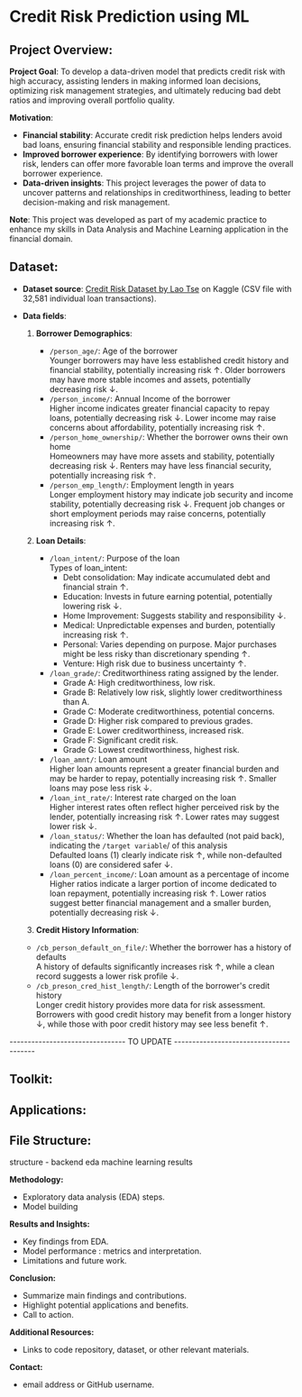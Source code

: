 # Credit Risk Prediction using ML

## Project Overview:

**Project Goal**: To develop a data-driven model that predicts credit risk with high accuracy, assisting lenders in making informed loan decisions, optimizing risk management strategies, and ultimately reducing bad debt ratios and improving overall portfolio quality.

**Motivation**:

- **Financial stability**: Accurate credit risk prediction helps lenders avoid bad loans, ensuring financial stability and responsible lending practices.
- **Improved borrower experience**: By identifying borrowers with lower risk, lenders can offer more favorable loan terms and improve the overall borrower experience.
- **Data-driven insights**: This project leverages the power of data to uncover patterns and relationships in creditworthiness, leading to better decision-making and risk management.

**Note**: This project was developed as part of my academic practice to enhance my skills in Data Analysis and Machine Learning application in the financial domain.

## Dataset:

- **Dataset source**: [Credit Risk Dataset by Lao Tse](https://www.kaggle.com/datasets/clmentbisaillon/fake-and-real-news-dataset) on Kaggle (CSV file with 32,581 individual loan transactions).
  
- **Data fields**:
  1. **Borrower Demographics**:
     - `/person_age/`: Age of the borrower </br>
     Younger borrowers may have less established credit history and financial stability, potentially increasing risk ↑. Older borrowers may have more stable incomes and assets, potentially decreasing risk ↓.
     - `/person_income/`: Annual Income of the borrower </br>
     Higher income indicates greater financial capacity to repay loans, potentially decreasing risk ↓. Lower income may raise concerns about affordability, potentially increasing risk ↑.
     - `/person_home_ownership/`: Whether the borrower owns their own home </br>
     Homeowners may have more assets and stability, potentially decreasing risk ↓. Renters may have less financial security, potentially increasing risk ↑.
     - `/person_emp_length/`: Employment length in years </br>
     Longer employment history may indicate job security and income stability, potentially decreasing risk ↓. Frequent job changes or short employment periods may raise concerns, potentially increasing risk ↑.
       
  2. **Loan Details**:
     - `/loan_intent/`: Purpose of the loan </br>
       Types of loan_intent: 
       - Debt consolidation:	May indicate accumulated debt and financial strain ↑.
       - Education:	Invests in future earning potential, potentially lowering risk ↓.
       - Home Improvement:	Suggests stability and responsibility ↓.
       - Medical:	Unpredictable expenses and burden, potentially increasing risk ↑. 
       - Personal: Varies depending on purpose. Major purchases might be less risky than discretionary spending ↑.
       - Venture:	High risk due to business uncertainty ↑. 
     - `/loan_grade/`: Creditworthiness rating assigned by the lender. </br>
       - Grade A: High creditworthiness, low risk.
       - Grade B: Relatively low risk, slightly lower creditworthiness than A.
       - Grade C: Moderate creditworthiness, potential concerns.
       - Grade D: Higher risk compared to previous grades.
       - Grade E: Lower creditworthiness, increased risk.
       - Grade F: Significant credit risk.
       - Grade G: Lowest creditworthiness, highest risk.
     - `/loan_amnt/`: Loan amount </br>
     Higher loan amounts represent a greater financial burden and may be harder to repay, potentially increasing risk ↑. Smaller loans may pose less risk ↓.
     - `/loan_int_rate/`: Interest rate charged on the loan </br>
     Higher interest rates often reflect higher perceived risk by the lender, potentially increasing risk ↑. Lower rates may suggest lower risk ↓.
     - `/loan_status/`: Whether the loan has defaulted (not paid back), indicating the `/target variable`/ of this analysis </br>
     Defaulted loans (1) clearly indicate risk ↑, while non-defaulted loans (0) are considered safer ↓.
     - `/loan_percent_income/`: Loan amount as a percentage of income </br>
     Higher ratios indicate a larger portion of income dedicated to loan repayment, potentially increasing risk ↑. Lower ratios suggest better financial management and a smaller burden, potentially decreasing risk ↓.

   3. **Credit History Information**:
     - `/cb_person_default_on_file/`: Whether the borrower has a history of defaults <br>
     A history of defaults significantly increases risk ↑, while a clean record suggests a lower risk profile ↓.
     - `/cb_preson_cred_hist_length/`: Length of the borrower's credit history <br>
     Longer credit history provides more data for risk assessment. Borrowers with good credit history may benefit from a longer history ↓, while those with poor credit history may see less benefit ↑.


 -------------------------------- TO UPDATE --------------------------------------- 

 
## Toolkit:

## Applications:

## File Structure:

structure - backend
eda
machine learning
results

**Methodology:**

* Exploratory data analysis (EDA) steps.
* Model building 

**Results and Insights:**

* Key findings from EDA.
* Model performance : metrics and interpretation.
* Limitations and future work.

**Conclusion:**

* Summarize main findings and contributions.
* Highlight potential applications and benefits.
* Call to action.

**Additional Resources:**

* Links to code repository, dataset, or other relevant materials.

**Contact:**

* email address or GitHub username.
